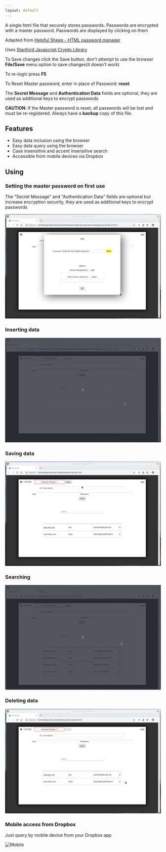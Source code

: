 ```yaml
---
layout: default
---
```


A single html file that securely stores passwords. Passwords are encrypted with a master password. Passwords are displayed by clicking on them

Adapted from [Helpful Sheep - HTML password manager](https://helpfulsheep.com/2012-01-20-html-password-manager/)

Uses [Stanford Javascript Crypto Library](http://bitwiseshiftleft.github.io/sjcl/)

To Save changes click the Save button, don't attempt to use the browser **File/Save** menu option to save changes(it doesn't work)

To re-login press **F5**

To Reset Master password, enter in place of Password: **reset**

The **Secret Message** and **Authentication Data** fields are optional, they are used as additional keys to encrypt passwords

**CAUTION**: If the Master password is reset, all passwords will be lost and must be re-registered. Always have a **backup** copy of this file.

## Features

* Easy data inclusion using the browser
* Easy data query using the browser
* Case insensitive and accent insensitive search
* Accessible from mobile devices via Dropbox

## Using
### Setting the master password on first use

The "Secret Message" and "Authentication Data" fields are optional but increase encryption security, they are used as additional keys to encrypt passwords

![Master Password](images/setup-master-password.gif)

### Inserting data

![Inserting Data](images/insert-data.gif)

### Saving data

![Save Data](images/save-date.gif)

### Searching

![Search](images/search.gif)

### Deleting data

![Delete](images/del-data.gif)

### Mobile access from Dropbox

Just query by mobile device from your Dropbox app

![Mobile](images/mobile-access.gif)
